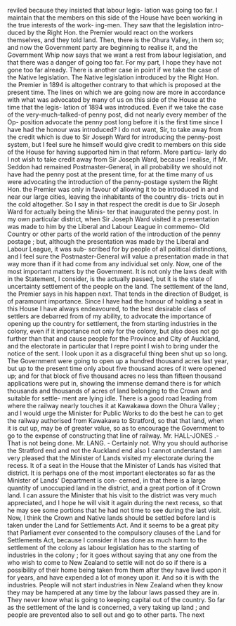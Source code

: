 reviled because they insisted that labour legis- lation was going too far. I maintain that the members on this side of the House have been working in the true interests of the work- ing-men. They saw that the legislation intro- duced by the Right Hon. the Premier would react on the workers themselves, and they told land. Then, there is the Ohura Valley, in them so; and now the Government party are beginning to realise it, and the Government Whip now says that we want a rest from labour legislation, and that there was a danger of going too far. For my part, I hope they have not gone too far already. There is another case in point if we take the case of the Native legislation. The Native legislation introduced by the Right Hon. the Premier in 1894 is altogether contrary to that which is proposed at the present time. The lines on which we are going now are more in accordance with what was advocated by many of us on this side of the House at the time that the legis- lation of 1894 was introduced. Even if we take the case of the very-much-talked-of penny post, did not nearly every member of the Op- position advocate the penny post long before it is the first time since I have had the honour was introduced? I do not want, Sir, to take away from the credit which is due to Sir Joseph Ward for introducing the penny-post system, but I feel sure he himself would give credit to members on this side of the House for having supported him in that reform. More particu- larly do I not wish to take credit away from Sir Joseph Ward, because I realise, if Mr. Seddon had remained Postmaster-General, in all probability we should not have had the penny post at the present time, for at the time many of us were advocating the introduction of the penny-postage system the Right Hon. the Premier was only in favour of allowing it to be introduced in and near our large cities, leaving the inhabitants of the country dis- tricts out in the cold altogether. So I say in that respect the credit is due to Sir Joseph Ward for actually being the Minis- ter that inaugurated the penny post. In my own particular district, when Sir Joseph Ward visited it a presentation was made to him by the Liberal and Labour League in commemo- Old Country or other parts of the world ration of the introduction of the penny postage ; but, although the presentation was made by the Liberal and Labour League, it was sub- scribed for by people of all political distinctions, and I feel sure the Postmaster-General will value a presentation made in that way more than if it had come from any individual set only. Now, one of the most important matters by the Government. It is not only the laws dealt with in the Statement, I consider, is the actually passed, but it is the state of uncertainty settlement of the people on the land. The settlement of the land, the Premier says in his happen next. That tends in the direction of Budget, is of paramount importance. Since I have had the honour of holding a seat in this House I have always endeavoured, to the best desirable class of settlers are debarred from of my ability, to advocate the importance of opening up the country for settlement, the from starting industries in the colony, even if it importance not only for the colony, but also does not go further than that and cause people for the Province and City of Auckland, and the electorate in particular that I repre point I wish to bring under the notice of the sent. I look upon it as a disgraceful thing been shut up so long. The Government were going to open up a hundred thousand acres last year, but up to the present time only about five thousand acres of it were opened up; and for that block of five thousand acres no less than fifteen thousand applications were put in, showing the immense demand there is for which thousands and thousands of acres of land belonging to the Crown and suitable for settle- ment are lying idle. There is a good road leading from where the railway nearly touches it at Kawakawa down the Ohura Valley ; and I would urge the Minister for Public Works to do the best he can to get the railway authorised from Kawakawa to Stratford, so that that land, when it is cut up, may be of greater value, so as to encourage the Government to go to the expense of constructing that line of railway. Mr. HALL-JONES .- That is not being done. Mr. LANG. - Certainly not. Why you should authorise the Stratford end and not the Auckland end also I cannot understand. I am very pleased that the Minister of Lands visited my electorate during the recess. It of a seat in the House that the Minister of Lands has visited that district. It is perhaps one of the most important electorates so far as the Minister of Lands' Department is con- cerned, in that there is a large quantity of unoccupied land in the district, and a great portion of it Crown land. I can assure the Minister that his visit to the district was very much appreciated, and I hope he will visit it again during the next recess, so that he may see some portions that he had not time to see during the last visit. Now, I think the Crown and Native lands should be settled before land is taken under the Land for Settlements Act. And it seems to be a great pity that Parliament ever consented to the compulsory clauses of the Land for Settlements Act, because I consider it has done as much harm to the settlement of the colony as labour legislation has to the starting of industries in the colony ; for it goes without saying that any one from the who wish to come to New Zealand to settle will not do so if there is a possibility of their home being taken from them after they have lived upon it for years, and have expended a lot of money upon it. And so it is with the industries. People will not start industries in New Zealand when they know they may be hampered at any time by the labour laws passed they are in. They never know what is going to keeping capital out of the country. So far as the settlement of the land is concerned, a very taking up land ; and people are prevented also to sell out and go to other parts. The next 